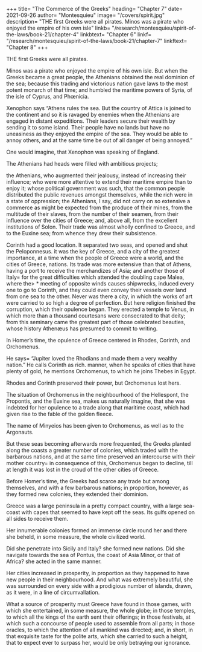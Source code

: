 


+++
title= "The Commerce of the Greeks"
heading= "Chapter 7"
date= 2021-09-26
author= "Montesquieu"
image= "/covers/spirit.jpg"
description= "THE first Greeks were all pirates. Minos was a pirate who enjoyed the empire of his own isle"
linkb= "/research/montesquieu/spirit-of-the-laws/book-21/chapter-4"
linkbtext= "Chapter 6"
linkf= "/research/montesquieu/spirit-of-the-laws/book-21/chapter-7"
linkftext= "Chapter 8"
+++

THE first Greeks were all pirates.

Minos was a pirate who enjoyed the empire of his own isle. But when the Greeks became a great people, the Athenians obtained the real dominion of the sea; because this trading and victorious nation gave laws to the most potent monarch of that time; and humbled the maritime powers of Syria, of the isle of Cyprus, and Phœnicia.

Xenophon says “Athens rules the sea. But the country of Attica is joined to the continent and so it is ravaged by enemies when the Athenians are engaged in distant expeditions. Their leaders secure their wealth by sending it to some island. Their people have no lands but have no uneasiness as they enjoyed the empire of the sea. They would be able to annoy others, and at the same time be out of all danger of being annoyed.”

One would imagine, that Xenophon was speaking of England.

The Athenians had heads were filled with ambitious projects;

the Athenians, who augmented their jealousy, instead of increasing their influence; who were more attentive to extend their maritime empire than to enjoy it; whose political government was such, that the common people distributed the public revenues amongst themselves, while the rich were in a state of oppression; the Athenians, I say, did not carry on so extensive a commerce as might be expected from the produce of their mines, from the multitude of their slaves, from the number of their seamen, from their influence over the cities of Greece; and, above all, from the excellent institutions of Solon. Their trade was almost wholly confined to Greece, and to the Euxine sea; from whence they drew their subsistence.


Corinth had a good location. It separated two seas, and opened and shut the Peloponnesus. it was the key of Greece, and a city of the greatest importance, at a time when the people of Greece were a world, and the cities of Greece, nations. Its trade was more extensive than that of Athens, having a port to receive the merchandizes of Asia; and another those of Italy= for the great difficulties which attended the doubling cape Malea, where the> * meeting of opposite winds causes shipwrecks, induced every one to go to Corinth, and they could even convey their vessels over land from one sea to the other. Never was there a city, in which the works of art were carried to so high a degree of perfection. But here religion finished the corruption, which their opulence began. They erected a temple to Venus, in which more than a thousand courtesans were consecrated to that deity; from this seminary came the   greatest part of those celebrated beauties, whose history Athenæus has presumed to commit to writing.


In Homer’s time, the opulence of Greece centered in Rhodes, Corinth, and Orchomenus. 

He says= “Jupiter loved the Rhodians and made them a very wealthy nation.” 
He calls Corinth as rich. 
manner, when he speaks of cities that have plenty of gold, he mentions Orchomenus, to which he joins Thebes in Egypt. 

Rhodes and Corinth preserved their power, but Orchomenus lost hers. 

The situation of Orchomenus in the neighbourhood of the Hellespont, the Propontis, and the Euxine sea, makes us naturally imagine, that she was indebted for her opulence to a trade along that maritime coast, which had given rise to the fable of the golden fleece.

The name of Minyeios has been given to Orchomenus, as well as to the Argonauts. 

But these seas becoming afterwards more frequented, the Greeks planted along the coasts a greater number of colonies, which traded with the barbarous nations, and at the same time preserved an intercourse with their mother country= in consequence of this, Orchomenus began to decline, till at length it was lost in the croud of the other cities of Greece.

Before Homer’s time, the Greeks had scarce any trade but among themselves, and with a few barbarous nations; in proportion, however, as they formed new colonies, they extended their dominion.


Greece was a large peninsula in a pretty compact country, with a large sea-coast with capes that seemed to have kept off the seas. Its gulfs opened on all sides to receive them.

Her innumerable colonies formed an immense circle round her and there she beheld, in some measure, the whole civilized world.

Did she penetrate into Sicily and Italy? she formed new nations.
Did she navigate towards the sea of Pontus, the coast of Asia Minor, or that of Africa? she acted in the same manner.

Her cities increased in prosperity, in proportion as they happened to have new people in their neighbourhood.
And what was extremely beautiful, she was surrounded on every side with a prodigious number of islands, drawn, as it were, in a line of circumvallation.

What a source of prosperity must Greece have found in those games, with which she entertained, in some measure, the whole globe; in those temples, to which all the kings of the earth sent their offerings; in those festivals, at which such a concourse of people used to assemble from all parts; in those oracles, to which the attention of all mankind was directed; and, in short, in that exquisite taste for the polite arts, which she carried to such a height, that to expect ever to surpass her, would be only betraying our ignorance.

